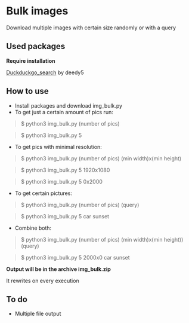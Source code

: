 
# Bulk images
Download multiple images with certain size randomly or with a query

## Used packages
**Require installation**

[Duckduckgo_search](https://github.com/deedy5/duckduckgo_search) by deedy5

## How to use

 - Install packages and download img_bulk.py
 - To get just a certain amount of pics run:

>   $ python3 img_bulk.py (number of pics)

>   $ python3 img_bulk.py 5
  - To get pics with minimal resolution:
  > $ python3 img_bulk.py (number of pics) (min width)x(min height)

  > $ python3 img_bulk.py 5 1920x1080

 > $ python3 img_bulk.py 5 0x2000
  - To get certain pictures:
  > $ python3 img_bulk.py (number of pics) (query)

  > $ python3 img_bulk.py 5 car sunset
  - Combine both:
  > $ python3 img_bulk.py (number of pics) (min width)x(min height)) (query)

  > $ python3 img_bulk.py 5 2000x0 car sunset

**Output will be in the archive img_bulk.zip**

It rewrites on every execution

## To do
 - Multiple file output
